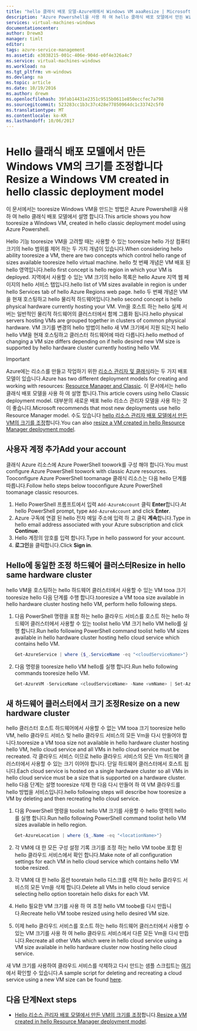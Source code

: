 ```yaml
---
title: "hello 클래식 배포 모델-Azure에에서 Windows VM aaaResize | Microsoft Docs"
description: "Azure Powershell을 사용 하 여 hello 클래식 배포 모델에서 만든 Windows 가상 컴퓨터 크기를 조정 합니다."
services: virtual-machines-windows
documentationcenter: 
author: Drewm3
manager: timlt
editor: 
tags: azure-service-management
ms.assetid: e3038215-001c-406e-904d-e0f4e326a4c7
ms.service: virtual-machines-windows
ms.workload: na
ms.tgt_pltfrm: vm-windows
ms.devlang: na
ms.topic: article
ms.date: 10/19/2016
ms.author: drewm
ms.openlocfilehash: 39fab14431e2351c9515b0611e850eccfec7a798
ms.sourcegitcommit: 523283cc1b3c37c428e77850964dc1c33742c5f0
ms.translationtype: MT
ms.contentlocale: ko-KR
ms.lasthandoff: 10/06/2017
---
```

# <a name="resize-a-windows-vm-created-in-hello-classic-deployment-model"></a><span data-ttu-id="35a5d-103">Hello 클래식 배포 모델에서 만든 Windows VM의 크기를 조정합니다</span><span class="sxs-lookup"><span data-stu-id="35a5d-103">Resize a Windows VM created in hello classic deployment model</span></span>
<span data-ttu-id="35a5d-104">이 문서에서는 tooresize Windows VM을 만드는 방법은 Azure Powershell을 사용 하 여 hello 클래식 배포 모델에서 설명 합니다.</span><span class="sxs-lookup"><span data-stu-id="35a5d-104">This article shows you how tooresize a Windows VM, created in hello classic deployment model using Azure Powershell.</span></span>

<span data-ttu-id="35a5d-105">Hello 기능 tooresize VM을 고려할 때는 사용할 수 있는 tooresize hello 가상 컴퓨터 크기의 hello 범위를 제어 하는 두 가지 개념이 있습니다.</span><span class="sxs-lookup"><span data-stu-id="35a5d-105">When considering hello ability tooresize a VM, there are two concepts which control hello range of sizes available tooresize hello virtual machine.</span></span> <span data-ttu-id="35a5d-106">hello 첫 번째 개념은 VM 배포 된 hello 영역입니다.</span><span class="sxs-lookup"><span data-stu-id="35a5d-106">hello first concept is hello region in which your VM is deployed.</span></span> <span data-ttu-id="35a5d-107">지역에서 사용할 수 있는 VM 크기의 hello 목록은 hello Azure 지역 웹 페이지의 hello 서비스 탭입니다.</span><span class="sxs-lookup"><span data-stu-id="35a5d-107">hello list of VM sizes available in region is under hello Services tab of hello Azure Regions web page.</span></span> <span data-ttu-id="35a5d-108">hello 두 번째 개념은 VM을 현재 호스팅하고 hello 물리적 하드웨어입니다.</span><span class="sxs-lookup"><span data-stu-id="35a5d-108">hello second concept is hello physical hardware currently hosting your VM.</span></span> <span data-ttu-id="35a5d-109">Vm을 호스트 하는 hello 실제 서버는 일반적인 물리적 하드웨어의 클러스터에서 함께 그룹화 됩니다.</span><span class="sxs-lookup"><span data-stu-id="35a5d-109">hello physical servers hosting VMs are grouped together in clusters of common physical hardware.</span></span> <span data-ttu-id="35a5d-110">VM 크기를 변경의 hello 방법이 hello 새 VM 크기에서 지원 되는지 hello hello VM을 현재 호스팅하고 클러스터 하드웨어에 따라 다릅니다.</span><span class="sxs-lookup"><span data-stu-id="35a5d-110">hello method of changing a VM size differs depending on if hello desired new VM size is supported by hello hardware cluster currently hosting hello VM.</span></span>

> [!IMPORTANT] 
> <span data-ttu-id="35a5d-111">Azure에는 리소스를 만들고 작업하기 위한 [리소스 관리자 및 클래식](../../../resource-manager-deployment-model.md)라는 두 가지 배포 모델이 있습니다.</span><span class="sxs-lookup"><span data-stu-id="35a5d-111">Azure has two different deployment models for creating and working with resources: [Resource Manager and Classic](../../../resource-manager-deployment-model.md).</span></span> <span data-ttu-id="35a5d-112">이 문서에서는 hello 클래식 배포 모델을 사용 하 여 설명 합니다.</span><span class="sxs-lookup"><span data-stu-id="35a5d-112">This article covers using hello Classic deployment model.</span></span> <span data-ttu-id="35a5d-113">대부분의 새로운 배포 hello 리소스 관리자 모델을 사용 하는 것이 좋습니다.</span><span class="sxs-lookup"><span data-stu-id="35a5d-113">Microsoft recommends that most new deployments use hello Resource Manager model.</span></span> <span data-ttu-id="35a5d-114">수도 있습니다 [hello 리소스 관리자 배포 모델에서 만든 VM의 크기를 조정](../resize-vm.md?toc=%2fazure%2fvirtual-machines%2fwindows%2ftoc.json)합니다.</span><span class="sxs-lookup"><span data-stu-id="35a5d-114">You can also [resize a VM created in hello Resource Manager deployment model](../resize-vm.md?toc=%2fazure%2fvirtual-machines%2fwindows%2ftoc.json).</span></span>

## <a name="add-your-account"></a><span data-ttu-id="35a5d-115">사용자 계정 추가</span><span class="sxs-lookup"><span data-stu-id="35a5d-115">Add your account</span></span>
<span data-ttu-id="35a5d-116">클래식 Azure 리소스에 Azure PowerShell toowork를 구성 해야 합니다.</span><span class="sxs-lookup"><span data-stu-id="35a5d-116">You must configure Azure PowerShell toowork with classic Azure resources.</span></span> <span data-ttu-id="35a5d-117">Tooconfigure Azure PowerShell toomanage 클래식 리소스는 다음 hello 단계를 따릅니다.</span><span class="sxs-lookup"><span data-stu-id="35a5d-117">Follow hello steps below tooconfigure Azure PowerShell toomanage classic resources.</span></span>

1. <span data-ttu-id="35a5d-118">Hello PowerShell 프롬프트에서 입력 `Add-AzureAccount` 클릭 **Enter**합니다.</span><span class="sxs-lookup"><span data-stu-id="35a5d-118">At hello PowerShell prompt, type `Add-AzureAccount` and click **Enter**.</span></span> 
2. <span data-ttu-id="35a5d-119">Azure 구독에 연결 된 hello 전자 메일 주소에 입력 하 고 클릭 **계속**합니다.</span><span class="sxs-lookup"><span data-stu-id="35a5d-119">Type in hello email address associated with your Azure subscription and click **Continue**.</span></span> 
3. <span data-ttu-id="35a5d-120">Hello 계정의 암호를 입력 합니다.</span><span class="sxs-lookup"><span data-stu-id="35a5d-120">Type in hello password for your account.</span></span> 
4. <span data-ttu-id="35a5d-121">**로그인**을 클릭합니다.</span><span class="sxs-lookup"><span data-stu-id="35a5d-121">Click **Sign in**.</span></span> 

## <a name="resize-in-hello-same-hardware-cluster"></a><span data-ttu-id="35a5d-122">Hello에 동일한 조정 하드웨어 클러스터</span><span class="sxs-lookup"><span data-stu-id="35a5d-122">Resize in hello same hardware cluster</span></span>
<span data-ttu-id="35a5d-123">hello VM을 호스팅하는 hello 하드웨어 클러스터에서 사용할 수 있는 VM tooa 크기 tooresize hello 다음 단계를 수행 합니다.</span><span class="sxs-lookup"><span data-stu-id="35a5d-123">tooresize a VM tooa size available in hello hardware cluster hosting hello VM, perform hello following steps.</span></span>

1. <span data-ttu-id="35a5d-124">다음 PowerShell 명령을 포함 하는 hello 클라우드 서비스를 호스트 하는 hello 하드웨어 클러스터에서 사용할 수 있는 toolist hello VM 크기 hello VM hello를 실행 합니다.</span><span class="sxs-lookup"><span data-stu-id="35a5d-124">Run hello following PowerShell command toolist hello VM sizes available in hello hardware cluster hosting hello cloud service which contains hello VM.</span></span>
   
    ```powershell
    Get-AzureService | where {$_.ServiceName -eq "<cloudServiceName>"}
    ```
2. <span data-ttu-id="35a5d-125">다음 명령을 tooresize hello VM hello를 실행 합니다.</span><span class="sxs-lookup"><span data-stu-id="35a5d-125">Run hello following commands tooresize hello VM.</span></span>
   
    ```powershell
    Get-AzureVM -ServiceName <cloudServiceName> -Name <vmName> | Set-AzureVMSize -InstanceSize <newVMSize> | Update-AzureVM
    ```

## <a name="resize-on-a-new-hardware-cluster"></a><span data-ttu-id="35a5d-126">새 하드웨어 클러스터에서 크기 조정</span><span class="sxs-lookup"><span data-stu-id="35a5d-126">Resize on a new hardware cluster</span></span>
<span data-ttu-id="35a5d-127">hello 클러스터 호스트 하드웨어에서 사용할 수 없는 VM tooa 크기 tooresize hello VM, hello 클라우드 서비스 및 hello 클라우드 서비스의 모든 Vm을 다시 만들어야 합니다.</span><span class="sxs-lookup"><span data-stu-id="35a5d-127">tooresize a VM tooa size not available in hello hardware cluster hosting hello VM, hello cloud service and all VMs in hello cloud service must be recreated.</span></span> <span data-ttu-id="35a5d-128">각 클라우드 서비스 이므로 hello 클라우드 서비스의 모든 Vm 하드웨어 클러스터에서 사용할 수 있는 크기 이어야 합니다. 단일 하드웨어 클러스터에서 호스트 됩니다.</span><span class="sxs-lookup"><span data-stu-id="35a5d-128">Each cloud service is hosted on a single hardware cluster so all VMs in hello cloud service must be a size that is supported on a hardware cluster.</span></span> <span data-ttu-id="35a5d-129">hello 다음 단계는 설명 tooresize 삭제 한 다음 다시 만들어 하 여 VM 클라우드를 hello 방법을 서비스입니다.</span><span class="sxs-lookup"><span data-stu-id="35a5d-129">hello following steps will describe how tooresize a VM by deleting and then recreating hello cloud service.</span></span>

1. <span data-ttu-id="35a5d-130">다음 PowerShell 명령을 toolist hello VM 크기를 사용할 수 hello 영역의 hello를 실행 합니다.</span><span class="sxs-lookup"><span data-stu-id="35a5d-130">Run hello following PowerShell command toolist hello VM sizes available in hello region.</span></span> 
   
    ```powershell
    Get-AzureLocation | where {$_.Name -eq "<locationName>"}
    ```
2. <span data-ttu-id="35a5d-131">각 VM에 대 한 모든 구성 설정 기록 크기를 조정 하는 hello VM toobe 포함 된 hello 클라우드 서비스에서 확인 합니다.</span><span class="sxs-lookup"><span data-stu-id="35a5d-131">Make note of all configuration settings for each VM in hello cloud service which contains hello VM toobe resized.</span></span> 
3. <span data-ttu-id="35a5d-132">각 VM에 대 한 hello 옵션 tooretain hello 디스크를 선택 하는 hello 클라우드 서비스의 모든 Vm을 삭제 합니다.</span><span class="sxs-lookup"><span data-stu-id="35a5d-132">Delete all VMs in hello cloud service selecting hello option tooretain hello disks for each VM.</span></span>
4. <span data-ttu-id="35a5d-133">Hello 필요한 VM 크기를 사용 하 여 조정 hello VM toobe를 다시 만듭니다.</span><span class="sxs-lookup"><span data-stu-id="35a5d-133">Recreate hello VM toobe resized using hello desired VM size.</span></span>
5. <span data-ttu-id="35a5d-134">이제 hello 클라우드 서비스를 호스트 하는 hello 하드웨어 클러스터에서 사용할 수 있는 VM 크기를 사용 하 여 hello 클라우드 서비스에서 다른 모든 Vm을 다시 만듭니다.</span><span class="sxs-lookup"><span data-stu-id="35a5d-134">Recreate all other VMs which were in hello cloud service using a VM size available in hello hardware cluster now hosting hello cloud service.</span></span>

<span data-ttu-id="35a5d-135">새 VM 크기를 사용하여 클라우드 서비스를 삭제하고 다시 만드는 샘플 스크립트는 [여기](https://github.com/Azure/azure-vm-scripts)에서 확인할 수 있습니다.</span><span class="sxs-lookup"><span data-stu-id="35a5d-135">A sample script for deleting and recreating a cloud service using a new VM size can be found [here](https://github.com/Azure/azure-vm-scripts).</span></span> 

## <a name="next-steps"></a><span data-ttu-id="35a5d-136">다음 단계</span><span class="sxs-lookup"><span data-stu-id="35a5d-136">Next steps</span></span>
* <span data-ttu-id="35a5d-137">[Hello 리소스 관리자 배포 모델에서 만든 VM의 크기를 조정](../resize-vm.md?toc=%2fazure%2fvirtual-machines%2fwindows%2ftoc.json)합니다.</span><span class="sxs-lookup"><span data-stu-id="35a5d-137">[Resize a VM created in hello Resource Manager deployment model](../resize-vm.md?toc=%2fazure%2fvirtual-machines%2fwindows%2ftoc.json).</span></span>


